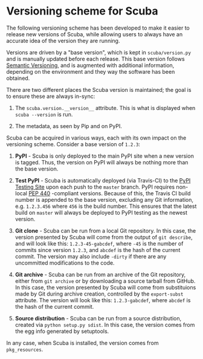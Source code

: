 Versioning scheme for Scuba
=============================

The following versioning scheme has been developed to make it easier to release
new versions of Scuba, while allowing users to always have an accurate idea
of the version they are running.

Versions are driven by a "base version", which is kept in `scuba/version.py`
and is manually updated before each release. This base version follows
[Semantic Versioning](http://semver.org/), and is augmented with additional
information, depending on the environment and they way the software has been
obtained.

There are two different places the Scuba version is maintained; the goal is
to ensure these are always in-sync:

1. The `scuba.version.__version__` attribute. This is what is displayed when
   `scuba --version` is run.

2. The metadata, as seen by Pip and on PyPI.

Scuba can be acquired in various ways, each with its own impact on the
versioning scheme. Consider a base version of `1.2.3`:

1. **PyPI** - Scuba is only deployed to the main PyPI site when a new version
   is tagged. Thus, the version on PyPI will always be nothing more than the
   base version.

2. **Test PyPI** - Scuba is automatically deployed (via Travis-CI) to the
   [PyPI Testing Site](testpypi.python.org) upon each push to the `master`
   branch. PyPI requires non-local [PEP 440](https://www.python.org/dev/peps/pep-0440)
   -compliant versions. Because of this, the Travis CI build number is appended
   to the base version, excluding any Git information, e.g. `1.2.3.456` where
   `456` is the build number. This ensures that the latest build on `master`
   will always be deployed to PyPI testing as the newest version.

3. **Git clone** - Scuba can be run from a local Git repository.
   In this case, the version presented by Scuba will come from the output
   of `git describe`, and will look like this: `1.2.3-45-gabcdef`,
   where `-45` is the number of commits since version `1.2.3`, and `abcdef`
   is the hash of the current commit. The version may also include `-dirty`
   if there are any uncommitted modifications to the code.

4. **Git archive** - Scuba can be run from an archive of the Git repository,
   either from `git archive` or by downloading a source tarball from GitHub.
   In this case, the version presented by Scuba will come from substituions
   made by Git during archive creation, controlled by the `export-subst`
   attribute. The version will look like this: `1.2.3-gabcdef`, where `abcdef`
   is the hash of the current commit.

5. **Source distribution** - Scuba can be run from a source distribution,
   created via `python setup.py sdist`. In this case, the version comes from
   the egg info generated by setuptools.

In any case, when Scuba is installed, the version comes from `pkg_resources`.
